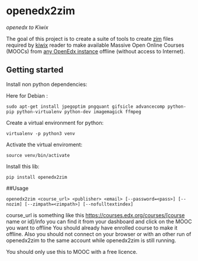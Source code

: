 
# openedx2zim

*openedx to Kiwix*

The goal of this project is to create a suite of tools to create [zim](http://www.openzim.org) files required by [kiwix](http://kiwix.org/) reader to make available Massive Open Online Courses (MOOCs) from [any OpenEdx instance](https://openedx.atlassian.net/wiki/spaces/COMM/pages/162245773/Sites+powered+by+Open+edX) offline (without access to Internet).


## Getting started

Install non python dependencies:

Here for Debian : 
```
sudo apt-get install jpegoptim pngquant gifsicle advancecomp python-pip python-virtualenv python-dev imagemagick ffmpeg
```

Create a virtual environment for python:

```
virtualenv -p python3 venv
```

Activate the virtual enviroment:

```
source venv/bin/activate
```


Install this lib:

```
pip install openedx2zim
```

##Usage

```
openedx2zim <course_url> <publisher> <email> [--password=<pass>] [--nozim] [--zimpath=<zimpath>] [--nofulltextindex]
```

course_url is something like this https://courses.edx.org/courses/[course name or id]/info you can find it from your dashboard and click on the MOOC you want to offline
You should already have enrolled course to make it offline.
Also you should not connect on your browser or with an other run of openedx2zim to the same account while openedx2zim is still running.


You should only use this to MOOC with a free licence.




